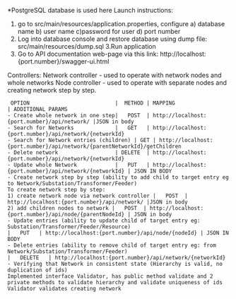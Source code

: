 *PostgreSQL database is used here
Launch instructions:
1. go to src/main/resources/application.properties, configure
a) database name
b) user name
c)password for user
d) port number
2. Log into database console and restore database using dump file: src/main/resources/dump.sql
3.Run application
4. Go to API documentation web-page via this link: http://localhost:{port.number}/swagger-ui.html

Controllers:
Network controller - used to operate with network nodes and whole networks
Node controller - used to operate with separate nodes and creating network step by step.

     OPTION                           |  METHOD | MAPPING                                     | ADDITIONAL PARAMS
    - Create whole network in one step|   POST  | http://localhost:{port.number}/api/network/ |JSON in body
	- Search for Networks             |   GET   | http://localhost:{port.number}/api/network/{networkId}
	- Search for Network entries (children) | GET | http://localhost:{port.number}/api/network/{parentNetworkId}/getChildren
	- Delete network                  | DELETE  | http://localhost:{port.number}/api/network/{networkId}
	- Update whole Network            |   PUT   | http://localhost:{port.number}/api/network/{networkId} | JSON IN BODY
	- Create network step by step (ability to add child to target entry eg to Network/Substation/Transformer/Feeder)
	To create network step by step:
    1) create network node via network controller |   POST  | http://localhost:{port.number}/api/network/ |JSON in body
    2) add children nodes to network |   POST  | http://localhost:{port.number}/api/node/{parentNodeId} | JSON in body
	- Update entries (ability to update child of target entry eg: Substation/Transformer/Feeder/Resource)
	|   PUT   | http://localhost:{port.number}/api/node/{nodeId} | JSON IN BODY
	- Delete entries (ability to remove child of target entry eg: from Network/Substation/Transformer/Feeder)
	|   DELETE   | http://localhost:{port.number}/api/network/{networkId} 
	- Verifying that Network in consistent state (Hierarchy is valid, no duplication of ids)
	Implemented interface Validator, has public method validate and 2 private methods to validate hierarchy and validate uniqueness of ids
	Validator validates creating network
